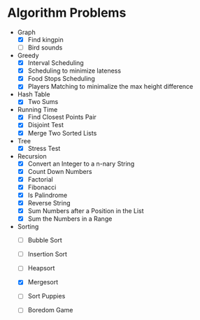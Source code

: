 # Algorithm Problems
- Graph
  -[x] Find kingpin
  -[ ] Bird sounds
    
- Greedy
  - [x] Interval Scheduling
  - [x] Scheduling to minimize lateness
  - [x] Food Stops Scheduling
  - [x] Players Matching to minimalize the max height difference  
    
- Hash Table
  - [x] Two Sums
    
- Running Time
  - [x] Find Closest Points Pair
  - [x] Disjoint Test
  - [x] Merge Two Sorted Lists
    
- Tree
  - [x] Stress Test
    
- Recursion
  - [x] Convert an Integer to a n-nary String
  - [x] Count Down Numbers
  - [x] Factorial
  - [x] Fibonacci
  - [x] Is Palindrome
  - [x] Reverse String
  - [x] Sum Numbers after a Position in the List
  - [x] Sum the Numbers in a Range

- Sorting
  - [ ] Bubble Sort
  - [ ] Insertion Sort
  - [ ] Heapsort
  - [x] Mergesort
  
  - [ ] Sort Puppies
  - [ ] Boredom Game